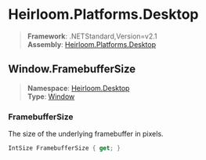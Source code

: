 # Heirloom.Platforms.Desktop

> **Framework**: .NETStandard,Version=v2.1  
> **Assembly**: [Heirloom.Platforms.Desktop][0]  

## Window.FramebufferSize

> **Namespace**: [Heirloom.Desktop][0]  
> **Type**: [Window][1]  

### FramebufferSize

The size of the underlying framebuffer in pixels.

```cs
IntSize FramebufferSize { get; }
```

[0]: ../Heirloom.Platforms.Desktop.md
[1]: Heirloom.Desktop.Window.md
